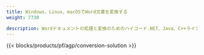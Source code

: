 ```yaml
---
title: Windows、Linux、macOSでWord文書を変換する 
weight: 7730

description: Wordドキュメントの処理と変換のためのハイコード.NET、Java、C++ライブラリ。
---
```


{{< blocks/products/pf/agp/conversion-solution >}} 